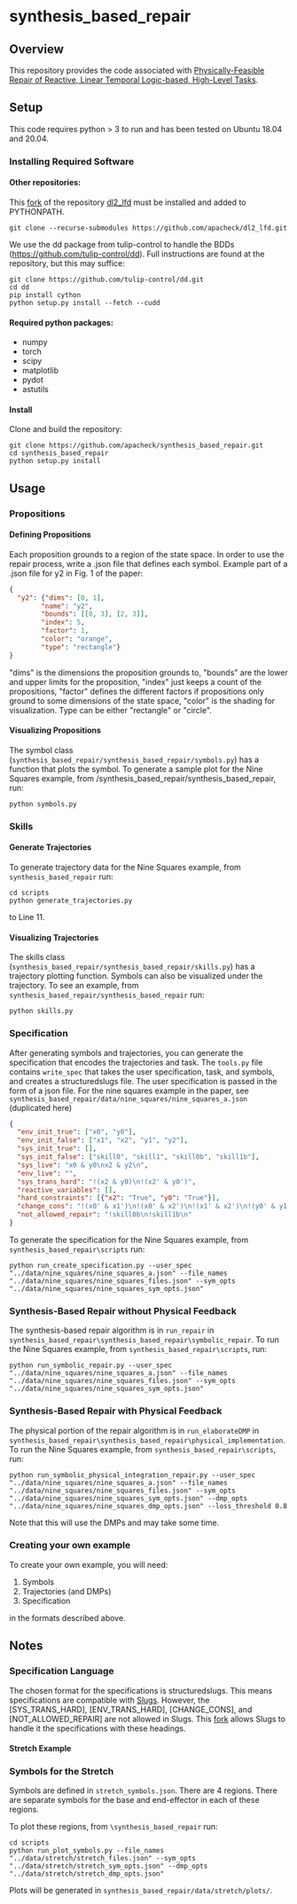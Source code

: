 # synthesis_based_repair

## Overview

This repository provides the code associated with [Physically-Feasible Repair of Reactive, Linear Temporal Logic-based, High-Level Tasks](https://www.overleaf.com/project/5ddc44589d7d75000192b562).

## Setup

This code requires python > 3 to run and has been tested on Ubuntu 18.04 and 20.04.

### Installing Required Software

#### Other repositories:

This [fork](https://github.com/apacheck/dl2_lfd) of the repository [dl2_lfd](https://github.com/craigiedon/dl2_lfd) must be installed and added to PYTHONPATH.

```shell
git clone --recurse-submodules https://github.com/apacheck/dl2_lfd.git
```

<!-- Currently, the dl2_lfd repository is hardcoded to use cuda instead of cpu.
If you want to use cpu instead of cuda, you will need to change mentions of "cuda" in dl2_lfd/dmps/dmp.py to "cpu". -->

We use the dd package from tulip-control to handle the BDDs (<https://github.com/tulip-control/dd>).
Full instructions are found at the repository, but this may suffice:

```shell
git clone https://github.com/tulip-control/dd.git
cd dd
pip install cython
python setup.py install --fetch --cudd
```

#### Required python packages:

- numpy
- torch
- scipy
- matplotlib
- pydot
- astutils

#### Install

Clone and build the repository:

```shell
git clone https://github.com/apacheck/synthesis_based_repair.git
cd synthesis_based_repair
python setup.py install
```

<!-- Add the folder to the PYTHONPATH:

```shell
export PYTHONPATH=$PYTHONPATH:[PATH_TO_SYNTHESIS_BASED_REPAIR]
```
 -->
## Usage

### Propositions

#### Defining Propositions

Each proposition grounds to a region of the state space.
In order to use the repair process, write a .json file that defines each symbol.
Example part of a .json file for y2 in Fig. 1 of the paper:

```json
{
  "y2": {"dims": [0, 1],
        "name": "y2",
        "bounds": [[0, 3], [2, 3]],
        "index": 5,
        "factor": 1,
        "color": "orange",
        "type": "rectangle"}
}
```

"dims" is the dimensions the proposition grounds to, "bounds" are the lower and upper limits for the proposition, "index" just keeps a count of the propositions, "factor" defines the different factors if propositions only ground to some dimensions of the state space, "color" is the shading for visualization.
Type can be either "rectangle" or "circle".

#### Visualizing Propositions

The symbol class (`synthesis_based_repair/synthesis_based_repair/symbols.py`) has a function that plots the symbol.
To generate a sample plot for the Nine Squares example, from /synthesis_based_repair/synthesis_based_repair, run:

```shell
python symbols.py
```

### Skills

#### Generate Trajectories

To generate trajectory data for the Nine Squares example, from `synthesis_based_repair` run:

```shell
cd scripts
python generate_trajectories.py
```

<!-- If you want the code to run faster, you will want to comment out Line 8 of `dl2_lfd/ltl_diff/constraints.py` and add:

```python
neg_losses = torch.zeros(sat.shape)
``` -->

to Line 11.

#### Visualizing Trajectories

The skills class (`synthesis_based_repair/synthesis_based_repair/skills.py`) has a trajectory plotting function.
Symbols can also be visualized under the trajectory.
To see an example, from `synthesis_based_repair/synthesis_based_repair` run:

```shell
python skills.py
```

### Specification

After generating symbols and trajectories, you can generate the specification that encodes the trajectories and task.
The `tools.py` file contains `write_spec` that takes the user specification, task, and symbols, and creates a structuredslugs file.
The user specification is passed in the form of a json file.
For the nine squares example in the paper, see `synthesis_based_repair/data/nine_squares/nine_squares_a.json` (duplicated here)

```json
{
  "env_init_true": ["x0", "y0"],
  "env_init_false": ["x1", "x2", "y1", "y2"],
  "sys_init_true": [],
  "sys_init_false": ["skill0", "skill1", "skill0b", "skill1b"],
  "sys_live": "x0 & y0\nx2 & y2\n",
  "env_live": "",
  "sys_trans_hard": "!(x2 & y0)\n!(x2' & y0')",
  "reactive_variables": [],
  "hard_constraints": [{"x2": "True", "y0": "True"}],
  "change_cons": "!(x0' & x1')\n!(x0' & x2')\n!(x1' & x2')\n!(y0' & y1')\n!(y0' & y2')\n!(y1' & y2')\n(x0' | x1' | x2')\n(y0' | y1' | y2')\n!(x0 & x1)\n!(x0 & x2)\n!(x1 & x2)\n!(y0 & y1)\n!(y0 & y2)\n!(y1 & y2)\n(x0 | x1 | x2)\n(y0 | y1 | y2)\n(x0 <-> !x0') | (x1 <-> !x1') | (x2 <-> !x2') | ((x0 <-> x0') & (x1 <-> x1') & (x2 <-> x2'))\n(y0 <-> !y0') | (y1 <-> !y1') | (y2 <-> !y2') | ((y0 <-> y0') & (y1 <-> y1') & (y2 <-> y2'))\n!((x0 <-> x0') & (x1 <-> x1') & (x2 <-> x2') & (y0 <-> y0') & (y1 <-> y1') & (y2 <-> y2'))\n",
  "not_allowed_repair": "!skill0b\n!skill1b\n"
}
```

To generate the specification for the Nine Squares example, from `synthesis_based_repair\scripts` run:

```shell
python run_create_specification.py --user_spec "../data/nine_squares/nine_squares_a.json" --file_names "../data/nine_squares/nine_squares_files.json" --sym_opts "../data/nine_squares/nine_squares_sym_opts.json"
```

### Synthesis-Based Repair without Physical Feedback

The synthesis-based repair algorithm is in `run_repair` in `synthesis_based_repair\synthesis_based_repair\symbolic_repair`.
To run the Nine Squares example, from `synthesis_based_repair\scripts`, run:

```shell
python run_symbolic_repair.py --user_spec "../data/nine_squares/nine_squares_a.json" --file_names "../data/nine_squares/nine_squares_files.json" --sym_opts "../data/nine_squares/nine_squares_sym_opts.json"
```

### Synthesis-Based Repair with Physical Feedback

The physical portion of the repair algorithm is in `run_elaborateDMP` in `synthesis_based_repair\synthesis_based_repair\physical_implementation`.
To run the Nine Squares example, from `synthesis_based_repair\scripts`, run:

```shell
python run_symbolic_physical_integration_repair.py --user_spec "../data/nine_squares/nine_squares_a.json" --file_names "../data/nine_squares/nine_squares_files.json" --sym_opts "../data/nine_squares/nine_squares_sym_opts.json" --dmp_opts "../data/nine_squares/nine_squares_dmp_opts.json" --loss_threshold 0.8
```

Note that this will use the DMPs and may take some time.

### Creating your own example

To create your own example, you will need:

1. Symbols
2. Trajectories (and DMPs)
3. Specification

in the formats described above.

## Notes

### Specification Language

The chosen format for the specifications is structuredslugs.
This means specifications are compatible with [Slugs](https://github.com/VerifiableRobotics/slugs).
However, the [SYS_TRANS_HARD], [ENV_TRANS_HARD], [CHANGE_CONS], and [NOT_ALLOWED_REPAIR] are not allowed in Slugs.
This [fork](https://github.com/apacheck/slugs) allows Slugs to handle it the specifications with these headings.

#### Stretch Example

### Symbols for the Stretch

Symbols are defined in `stretch_symbols.json`.
There are 4 regions.
There are separate symbols for the base and end-effector in each of these regions.

To plot these regions, from `\synthesis_based_repair` run:
```
cd scripts
python run_plot_symbols.py --file_names "../data/stretch/stretch_files.json" --sym_opts "../data/stretch/stretch_sym_opts.json" --dmp_opts "../data/stretch/stretch_dmp_opts.json"
```

Plots will be generated in `synthesis_based_repair/data/stretch/plots/`.
